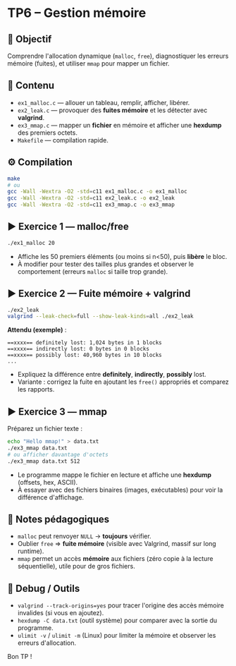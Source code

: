 # TP6 – Gestion mémoire

## 🎯 Objectif
Comprendre l'allocation dynamique (`malloc`, `free`), diagnostiquer les erreurs mémoire (fuites), et utiliser `mmap` pour mapper un fichier.

## 📁 Contenu
- `ex1_malloc.c` — allouer un tableau, remplir, afficher, libérer.
- `ex2_leak.c` — provoquer des **fuites mémoire** et les détecter avec **valgrind**.
- `ex3_mmap.c` — mapper un **fichier** en mémoire et afficher une **hexdump** des premiers octets.
- `Makefile` — compilation rapide.

## ⚙️ Compilation
```bash
make
# ou
gcc -Wall -Wextra -O2 -std=c11 ex1_malloc.c -o ex1_malloc
gcc -Wall -Wextra -O2 -std=c11 ex2_leak.c -o ex2_leak
gcc -Wall -Wextra -O2 -std=c11 ex3_mmap.c -o ex3_mmap
```

## ▶️ Exercice 1 — malloc/free
```bash
./ex1_malloc 20
```
- Affiche les 50 premiers éléments (ou moins si n<50), puis **libère** le bloc.
- À modifier pour tester des tailles plus grandes et observer le comportement (erreurs `malloc` si taille trop grande).

## ▶️ Exercice 2 — Fuite mémoire + valgrind
```bash
./ex2_leak
valgrind --leak-check=full --show-leak-kinds=all ./ex2_leak
```
**Attendu (exemple)** :
```
==xxxx== definitely lost: 1,024 bytes in 1 blocks
==xxxx== indirectly lost: 0 bytes in 0 blocks
==xxxx== possibly lost: 40,960 bytes in 10 blocks
...
```
- Expliquez la différence entre **definitely**, **indirectly**, **possibly** lost.
- Variante : corrigez la fuite en ajoutant les `free()` appropriés et comparez les rapports.

## ▶️ Exercice 3 — mmap
Préparez un fichier texte :
```bash
echo "Hello mmap!" > data.txt
./ex3_mmap data.txt
# ou afficher davantage d'octets
./ex3_mmap data.txt 512
```
- Le programme mappe le fichier en lecture et affiche une **hexdump** (offsets, hex, ASCII).
- À essayer avec des fichiers binaires (images, exécutables) pour voir la différence d'affichage.

## 🔎 Notes pédagogiques
- `malloc` peut renvoyer `NULL` → **toujours** vérifier.
- Oublier `free` ⇒ **fuite mémoire** (visible avec Valgrind, massif sur long runtime).
- `mmap` permet un accès **mémoire** aux fichiers (zéro copie à la lecture séquentielle), utile pour de gros fichiers.

## 🧪 Debug / Outils
- `valgrind --track-origins=yes` pour tracer l'origine des accès mémoire invalides (si vous en ajoutez).
- `hexdump -C data.txt` (outil système) pour comparer avec la sortie du programme.
- `ulimit -v` / `ulimit -m` (Linux) pour limiter la mémoire et observer les erreurs d'allocation.

Bon TP !
